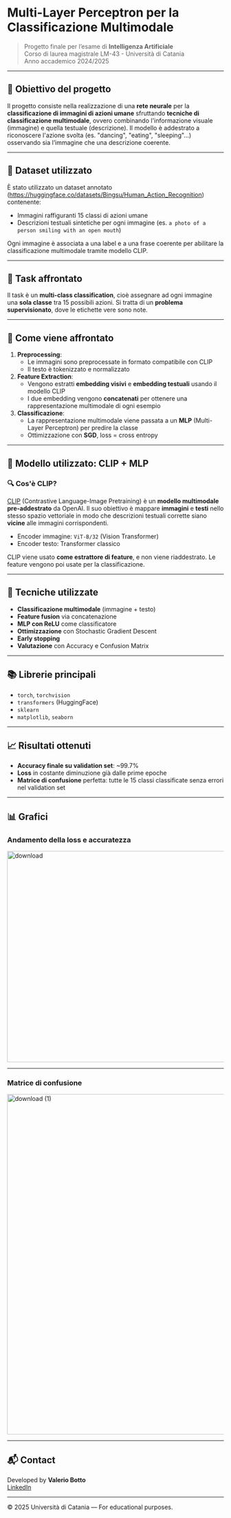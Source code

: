 # Multi-Layer Perceptron per la Classificazione Multimodale

> Progetto finale per l’esame di **Intelligenza Artificiale**  
> Corso di laurea magistrale LM-43 - Università di Catania  
> Anno accademico 2024/2025

---

## 🧠 Obiettivo del progetto

Il progetto consiste nella realizzazione di una **rete neurale** per la **classificazione di immagini di azioni umane** sfruttando **tecniche di classificazione multimodale**, ovvero combinando l'informazione visuale (immagine) e quella testuale (descrizione). Il modello è addestrato a riconoscere l'azione svolta (es. "dancing", "eating", "sleeping"...) osservando sia l’immagine che una descrizione coerente.

---

## 📂 Dataset utilizzato

È stato utilizzato un dataset annotato (https://huggingface.co/datasets/Bingsu/Human_Action_Recognition) contenente:

- Immagini raffiguranti 15 classi di azioni umane
- Descrizioni testuali sintetiche per ogni immagine (es. `a photo of a person smiling with an open mouth`)

Ogni immagine è associata a una label e a una frase coerente per abilitare la classificazione multimodale tramite modello CLIP.

---

## 📌 Task affrontato

Il task è un **multi-class classification**, cioè assegnare ad ogni immagine una **sola classe** tra 15 possibili azioni. Si tratta di un **problema supervisionato**, dove le etichette vere sono note.

---

## 🧩 Come viene affrontato

1. **Preprocessing**:
   - Le immagini sono preprocessate in formato compatibile con CLIP
   - Il testo è tokenizzato e normalizzato
2. **Feature Extraction**:
   - Vengono estratti **embedding visivi** e **embedding testuali** usando il modello CLIP
   - I due embedding vengono **concatenati** per ottenere una rappresentazione multimodale di ogni esempio
3. **Classificazione**:
   - La rappresentazione multimodale viene passata a un **MLP** (Multi-Layer Perceptron) per predire la classe
   - Ottimizzazione con **SGD**, loss = cross entropy

---

## 🤖 Modello utilizzato: CLIP + MLP

### 🔍 Cos'è CLIP?

[CLIP](https://huggingface.co/openai/clip-vit-base-patch32) (Contrastive Language-Image Pretraining) è un **modello multimodale pre-addestrato** da OpenAI. Il suo obiettivo è mappare **immagini** e **testi** nello stesso spazio vettoriale in modo che descrizioni testuali corrette siano **vicine** alle immagini corrispondenti.

- Encoder immagine: `ViT-B/32` (Vision Transformer)
- Encoder testo: Transformer classico

CLIP viene usato **come estrattore di feature**, e non viene riaddestrato. Le feature vengono poi usate per la classificazione.

---

## 🧪 Tecniche utilizzate

- **Classificazione multimodale** (immagine + testo)
- **Feature fusion** via concatenazione
- **MLP con ReLU** come classificatore
- **Ottimizzazione** con Stochastic Gradient Descent
- **Early stopping** 
- **Valutazione** con Accuracy e Confusion Matrix

---

## 📚 Librerie principali

- `torch`, `torchvision`
- `transformers` (HuggingFace)
- `sklearn`
- `matplotlib`, `seaborn`

---

## 📈 Risultati ottenuti

- **Accuracy finale su validation set**: ~99.7%
- **Loss** in costante diminuzione già dalle prime epoche
- **Matrice di confusione** perfetta: tutte le 15 classi classificate senza errori nel validation set

---

## 📊 Grafici

### Andamento della loss e accuratezza

<img width="1189" height="490" alt="download" src="https://github.com/user-attachments/assets/3686ba98-d75b-453f-995d-c69205253ae4" />

---

### Matrice di confusione

<img width="791" height="790" alt="download (1)" src="https://github.com/user-attachments/assets/6115c26e-41b1-4630-a0a9-d9629a5bc151" />

---

## 📬 Contact

Developed by **Valerio Botto**  
[LinkedIn](https://www.linkedin.com/) 

---

© 2025 Università di Catania — For educational purposes.



